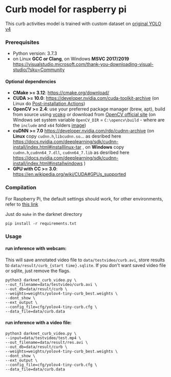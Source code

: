 # Curb model for raspberry pi

This curb activities model is trained with custom dataset on [original YOLO v4](https://github.com/AlexeyAB/darknet)

### Prerequisites

* Python version: 3.7.3
* on Linux **GCC or Clang**, on Windows **MSVC 2017/2019** https://visualstudio.microsoft.com/thank-you-downloading-visual-studio/?sku=Community

#### Optional dependencies
* **CMake >= 3.12**: https://cmake.org/download/
* **CUDA >= 10.0**: https://developer.nvidia.com/cuda-toolkit-archive (on Linux do [Post-installation Actions](https://docs.nvidia.com/cuda/cuda-installation-guide-linux/index.html#post-installation-actions))
* **OpenCV >= 2.4**: use your preferred package manager (brew, apt), build from source using [vcpkg](https://github.com/Microsoft/vcpkg) or download from [OpenCV official site](https://opencv.org/releases.html) (on Windows set system variable `OpenCV_DIR` = `C:\opencv\build` - where are the `include` and `x64` folders [image](https://user-images.githubusercontent.com/4096485/53249516-5130f480-36c9-11e9-8238-a6e82e48c6f2.png))
* **cuDNN >= 7.0** https://developer.nvidia.com/rdp/cudnn-archive (on **Linux** copy `cudnn.h`,`libcudnn.so`... as desribed here https://docs.nvidia.com/deeplearning/sdk/cudnn-install/index.html#installlinux-tar , on **Windows** copy `cudnn.h`,`cudnn64_7.dll`, `cudnn64_7.lib` as desribed here https://docs.nvidia.com/deeplearning/sdk/cudnn-install/index.html#installwindows )
* **GPU with CC >= 3.0**: https://en.wikipedia.org/wiki/CUDA#GPUs_supported


### Compilation

For Raspberry Pi, the default settings should work, for other environments, refer to [this link](https://github.com/AlexeyAB/darknet#how-to-compile-on-linux-using-make)

Just do `make` in the darknet directory

`pip install -r requirements.txt`

### Usage
#### run inference with webcam:

This will save annotated video file to `data/testvideo/curb.avi`, store results to `data/result/curb_{start time}.sqlite`. If you don't want saved video file or sqlite, just remove the flags.

```
python3 darknet_curb_video.py \
--out_filename=data/testvideo/curb.avi \
--out_db=data/result/curb \
--weights=weights/yolov4-tiny-curb_best.weights \
--dont_show \
--ext_output \
--config_file=cfg/yolov4-tiny-curb.cfg \
--data_file=data/curb.data
```

#### run inference with a video file:

```
python3 darknet_curb_video.py \
--input=data/testvideo/test.mp4 \
--out_filename=data/result/res.avi \
--out_db=data/result/curb \
--weights=weights/yolov4-tiny-curb_best.weights \
--dont_show \
--ext_output \
--config_file=cfg/yolov4-tiny-curb.cfg \
--data_file=data/curb.data
```
